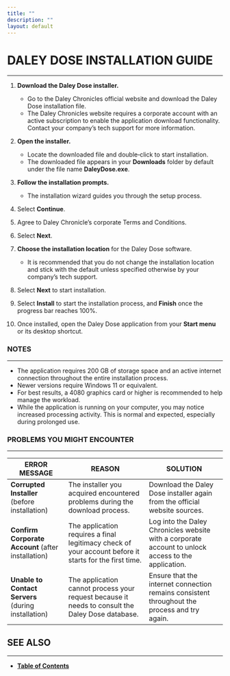 ```yaml
---
title: ""
description: ""
layout: default
---
```


# **DALEY DOSE INSTALLATION GUIDE**
---
1. **Download the Daley Dose installer.**  
   - Go to the Daley Chronicles official website and download the Daley Dose installation file.  
   - The Daley Chronicles website requires a corporate account with an active subscription to enable the application download functionality. Contact your company’s tech support for more information.  

2. **Open the installer.**  
   - Locate the downloaded file and double‑click to start installation.  
   - The downloaded file appears in your **Downloads** folder by default under the file name **DaleyDose.exe**.  

3. **Follow the installation prompts.**  
   - The installation wizard guides you through the setup process.  

4. Select **Continue**.  

5. Agree to Daley Chronicle’s corporate Terms and Conditions.  

6. Select **Next**.  

7. **Choose the installation location** for the Daley Dose software.  
   - It is recommended that you do not change the installation location and stick with the default unless specified otherwise by your company’s tech support.  

8. Select **Next** to start installation.  

9. Select **Install** to start the installation process, and **Finish** once the progress bar reaches 100%.  

10. Once installed, open the Daley Dose application from your **Start menu** or its desktop shortcut.  

### **NOTES**
---
- The application requires 200 GB of storage space and an active internet connection throughout the entire installation process.  
- Newer versions require Windows 11 or equivalent.  
- For best results, a 4080 graphics card or higher is recommended to help manage the workload.  
- While the application is running on your computer, you may notice increased processing activity. This is normal and expected, especially during prolonged use.  

### **PROBLEMS YOU MIGHT ENCOUNTER**
---

| **ERROR MESSAGE** | **REASON** | **SOLUTION** |
|-------------------|------------|--------------|
| **Corrupted Installer** (before installation) | The installer you acquired encountered problems during the download process. | Download the Daley Dose installer again from the official website sources. |
| **Confirm Corporate Account** (after installation) | The application requires a final legitimacy check of your account before it starts for the first time. | Log into the Daley Chronicles website with a corporate account to unlock access to the application. |
| **Unable to Contact Servers** (during installation) | The application cannot process your request because it needs to consult the Daley Dose database. | Ensure that the internet connection remains consistent throughout the process and try again. |

## SEE ALSO
---
- [**Table of Contents**](/daleydose/help-files)
